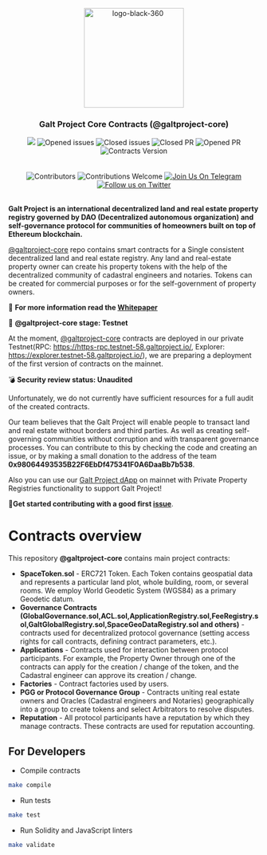 <p align="center"> <img src="https://github.com/galtproject/galtproject-docs/blob/master/images/logo-black-1.png" alt="logo-black-360" width="200"/></p>


<h3 align="center">Galt Project Core Contracts (@galtproject-core)</h3>
<div align="center">
</div>

<div align="center">
<a href="https://gitlab.com/galtproject/galtproject-core/pipelines" target="_blank"><img src="https://gitlab.com/galtproject/galtproject-core/badges/develop/pipeline.svg" /></a>
<img src="https://img.shields.io/github/issues-raw/galtproject/galtproject-core.svg?color=green&style=flat-square" alt="Opened issues"/>
<img src="https://img.shields.io/github/issues-closed-raw/galtproject/galtproject-core.svg?color=blue&style=flat-square" alt="Closed issues" />
<img src="https://img.shields.io/github/issues-pr-closed/galtproject/galtproject-core.svg?color=green&style=flat-square" alt="Closed PR"/>
<img src="https://img.shields.io/github/issues-pr-raw/galtproject/galtproject-core.svg?color=green&style=flat-square" alt="Opened PR"/>
<img src="https://img.shields.io/badge/version-0.12.0-yellow.svg" alt="Contracts Version"/>
</div>
<br/>
<br/>
<div align="center">
  <img src="https://img.shields.io/github/contributors/galtproject/galtproject-core?style=flat-square" alt="Сontributors" />
  <img src="https://img.shields.io/badge/contributions-welcome-orange.svg?style=flat-square" alt="Contributions Welcome" />
  <a href="https://t.me/galtproject"><img src="https://img.shields.io/badge/Join%20Us%20On-Telegram-2599D2.svg?style=flat-square" alt="Join Us On Telegram" /></a>
  <a href="https://twitter.com/galtproject"><img src="https://img.shields.io/twitter/follow/galtproject?label=Follow&style=social" alt="Follow us on Twitter" /></a>
</div>
<br/>

**Galt Project is an international decentralized land and real estate property registry governed by DAO (Decentralized autonomous organization) and self-governance protocol for communities of homeowners built on top of Ethereum blockchain.**

[@galtproject-core](https://github.com/galtproject/galtproject-core/) repo contains smart contracts for a Single consistent decentralized land and real estate registry. Any land and real-estate property owner can create his property tokens with the help of the decentralized community of cadastral engineers and notaries. Tokens can be created for commercial purposes or for the self-government of property owners.

:page_with_curl: **For more information read the [Whitepaper](https://github.com/galtproject/galtproject-docs/blob/master/en/Whitepaper.md)**

:construction: **@galtproject-core stage: Testnet**

At the moment, [@galtproject-core](https://github.com/galtproject/galtproject-core/) contracts are deployed in our private Testnet(RPC: https://https-rpc.testnet-58.galtproject.io/, Explorer: https://explorer.testnet-58.galtproject.io/), we are preparing a deployment of the first version of contracts on the mainnet.

:bomb: **Security review status: Unaudited**

Unfortunately, we do not currently have sufficient resources for a full audit of the created contracts. 

Our team believes that the Galt Project will enable people to transact land and real estate without borders and third parties. As well as creating self-governing communities without corruption and with transparent governance processes. 
You can contribute to this by checking the code and creating an issue, or by making a small donation to the address of the team **0x98064493535B22F6EbDf475341F0A6DaaBb7b538**.

Also you can use our [Galt Project dApp](https://app.galtproject.io/) on mainnet with Private Property Registries functionality to support Galt Project!

:memo:**Get started contributing with a good first [issue](https://github.com/galtproject/galtproject-core/issues)**.

# Contracts overview
This repository **@galtproject-core** contains main project contracts:
- **SpaceToken.sol** - ERC721 Token. Each Token contains geospatial data and represents a particular land plot, whole building, room, or several rooms. We employ World Geodetic System (WGS84) as a primary Geodetic datum.
- **Governance Contracts (GlobalGovernance.sol,ACL.sol,ApplicationRegistry.sol,FeeRegistry.sol,GaltGlobalRegistry.sol,SpaceGeoDataRegistry.sol and others)** - contracts used for decentralized protocol governance (setting access rights for call contracts, defining contract parameters, etc.).
- **Applications** - Contracts used for interaction between protocol participants. For example, the Property Owner through one of the contracts can apply for the creation / change of the token, and the Cadastral engineer can approve its creation / change.
- **Factories** - Contract factories used by users.
- **PGG or Protocol Governance Group** - Contracts uniting real estate owners and Oracles (Cadastral engineers and Notaries) geographically into a group to create tokens and select Arbitrators to resolve disputes.
- **Reputation** - All protocol participants have a reputation by which they manage contracts. These contracts are used for reputation accounting.

## For Developers

* Compile contracts

```sh
make compile
```

* Run tests

```sh
make test
```

* Run Solidity and JavaScript linters

```sh
make validate
```
